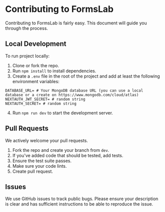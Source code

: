 # Contributing to FormsLab

Contributing to FormsLab is fairly easy. This document will guide you through the process.

## Local Development

To run project locally:

1. Clone or fork the repo.
2. Run `npm install` to install dependencies.
3. Create a `.env` file in the root of the project and add at least the following environment variables:

```
DATABASE_URL= # Your MongoDB database URL (you can use a local database or a create on https://www.mongodb.com/cloud/atlas)
NEXTAUTH_JWT_SECRET= # random string
NEXTAUTH_SECRET= # random string
```

4. Run `npm run dev` to start the development server.

## Pull Requests

We actively welcome your pull requests.

1. Fork the repo and create your branch from `dev`.
2. If you've added code that should be tested, add tests.
3. Ensure the test suite passes.
4. Make sure your code lints.
5. Create pull request.

## Issues

We use GitHub issues to track public bugs. Please ensure your description is
clear and has sufficient instructions to be able to reproduce the issue.
